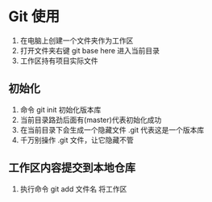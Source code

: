 
# Git 使用

1. 在电脑上创建一个文件夹作为工作区
2. 打开文件夹右键 git base here 进入当前目录
3. 工作区持有项目实际文件

## 初始化
1. 命令 git init 初始化版本库
2. 当前目录路劲后面有(master)代表初始化成功
3. 在当前目录下会生成一个隐藏文件 .git 代表这是一个版本库
4. 千万别操作 .git 文件，让它隐藏不管

## 工作区内容提交到本地仓库
1. 执行命令 git add 文件名   将工作区
